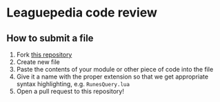 # Leaguepedia code review

## How to submit a file

1. Fork [this repository](https://github.com/RheingoldRiver/leaguepedia-code-review)
2. Create new file
3. Paste the contents of your module or other piece of code into the file
4. Give it a name with the proper extension so that we get appropriate syntax highlighting, e.g. `RunesQuery.lua`
5. Open a pull request to this repository!
